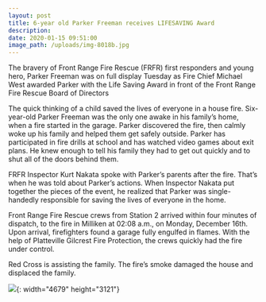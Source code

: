 ```yaml
---
layout: post
title: 6-year old Parker Freeman receives LIFESAVING Award
description:
date: 2020-01-15 09:51:00
image_path: /uploads/img-8018b.jpg
---
```


The bravery of Front Range Fire Rescue (FRFR) first responders and young hero, Parker Freeman was on full display Tuesday as Fire Chief Michael West awarded Parker with the Life Saving Award in front of the Front Range Fire Rescue Board of Directors

The quick thinking of a child saved the lives of everyone in a house fire. Six-year-old Parker Freeman was the only one awake in his family’s home, when a fire started in the garage. Parker discovered the fire, then calmly woke up his family and helped them get safely outside. Parker has participated in fire drills at school and has watched video games about exit plans. He knew enough to tell his family they had to get out quickly and to shut all of the doors behind them.

FRFR Inspector Kurt Nakata spoke with Parker’s parents after the fire. That’s when he was told about Parker’s actions. When Inspector Nakata put together the pieces of the event, he realized that Parker was single-handedly responsible for saving the lives of everyone in the home.

Front Range Fire Rescue crews from Station 2 arrived within four minutes of dispatch, to the fire in Milliken at 02:08 a.m., on Monday, December 16th. Upon arrival, firefighters found a garage fully engulfed in flames. With the help of Platteville Gilcrest Fire Protection, the crews quickly had the fire under control.

Red Cross is assisting the family. The fire’s smoke damaged the house and displaced the family.

![](/uploads/img-8018b-1.jpg){: width="4679" height="3121"}